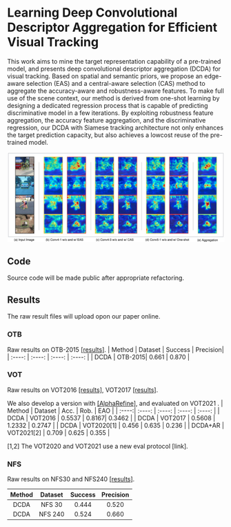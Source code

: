 # Learning Deep Convolutional Descriptor Aggregation for Efficient Visual Tracking
This work aims to mine the target representation capability of a pre-trained model, and presents deep convolutional descriptor aggregation (DCDA) for visual tracking. Based
on spatial and semantic priors, we propose an edge-aware selection (EAS) and a central-aware selection (CAS) method to aggregate the accuracy-aware and robustness-aware features. To make full use of the scene context, our method
is derived from one-shot learning by designing a dedicated regression process that is capable of predicting discriminative model in a few iterations. By exploiting robustness feature aggregation, the accuracy feature aggregation, and the discriminative regression, our DCDA with Siamese tracking architecture not only enhances the target prediction capacity, but also achieves a lowcost reuse of the pre-trained model.
<p align="center">
    <a>
        <img src="Fig_aggregation.jpeg" width="550">
    </a>
</p>

<!-- ## Framework
<p align="center">
    <a>
        <img src="Fig_network.jpeg" width="550">
    </a>
</p> -->
## Code
Source code will be made public after appropriate refactoring.

## Results
The raw result files will upload opon our paper online.
### OTB
Raw results on OTB-2015 [[results]](raw_results/DCDA_OTB2015.zip).
|  Method | Dataset |  Success  |  Precision|   
|  :----: |  :----: | :----: |  :----: |
|   DCDA  | OTB-2015|   0.661 |  0.870   |

<!-- <p align="center">
    <a>
        <img src="Fig_otb_sp.jpeg" width="350">
    </a>
</p> -->

### VOT
Raw results on VOT2016 [[results]](raw_results/DCDA_VOT2016.zip), VOT2017 [[results]](raw_results/DCDA_VOT2017.zip).

We also develop a version with [[AlphaRefine]](https://github.com/MasterBin-IIAU/AlphaRefine), and evaluated on VOT2021 .
| Method | Dataset  |  Acc.  |  Rob.   |  EAO   |
|  :----:|  :----:  | :----: |  :----: | :----: |
|  DCDA  | VOT2016  |  0.5537 |  0.8167|  0.3462  |
|  DCDA  | VOT2017  |  0.5608 | 1.2332  |   0.2747   |
|  DCDA  | VOT2020[1]  |  0.456 |  0.635   |  0.236  |
|  DCDA+AR  | VOT2021[2]  |  0.709 |  0.625   |  0.355  |

[1,2] The VOT2020 and VOT2021 use a new eval protocol [link].

### NFS
Raw results on NFS30 and NFS240 [[results]](raw_results/DCDA_NFS30_NFS240.zip).

|  Method | Dataset |  Success  |  Precision|   
|  :----: |  :----: | :----: |  :----: |
|   DCDA  | NFS 30|   0.444 |  0.520   |
|   DCDA  | NFS 240|   0.524 |  0.660   |



